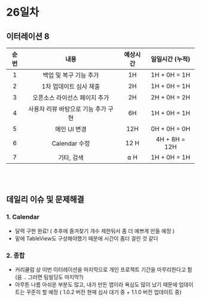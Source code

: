 # 26일차
## 이터레이션 8
|순번|내용|예상시간|일일시간 (누적)
|:---:|:-----:|:-------:|:-------:
|1|백업 및 복구 기능 추가| 1H | 1H + 0H = 1H
|2|1차 업데이트 심사 제출| 2H | 1H + 0H = 1H
|3|오픈소스 라이선스 페이지 추가| 2H | 2H + 0H = 2H
|4|사용자 리뷰 바탕으로 기능 추가 구현| 6H | 1H + 0H = 1H
|5|메인 UI 변경| 12H | 0H + 0H = 0H
|6|Calendar 수정| 12 H | 4H + 8H = 12H
|7|기타, 검색| ⍺ H | 1H + 0H = 1H


</br></br>
## 데일리 이슈 및 문제해결
### 1. Calendar
  - 달력 구현 완료! ( 추후에 즐겨찾기 개수 제한둬서 좀 더 예쁘게 만들 예정 )
  - 밑에 TableView도 구성해야했기 때문에 시간이 좀더 걸린 것 같다
### 2. 종합
  - 커리큘럼 상 이번 이터레이션을 마지막으로 개인 프로젝트 기간을 마무리한다고 함 (음 .. 그러면 팀빌딩도 마지막?)
  - 아무튼 나름 아쉬운 부분도 많고, 내가 만든 앱이라 욕심도 많이 났기 때문에 업데이트는 꾸준히 할 예정 ( 1.0.2 버전 현재 심사 대기 중 + 1.1.0 버전 업데이트 중)
